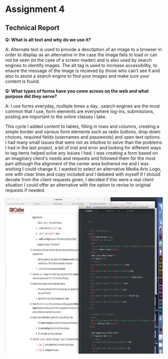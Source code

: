 
<h1>Assignment 4</h1>
  <h2>Technical Report</h2>


<b>Q: What is alt text and why do we use it?</b>

A: Alternate text is used to provide a desctiption of an image to
a browser in order to display as an alternative in the case the
image fails to load or can not be seen (in the case of a screen reader)
and is also used by search engines to identify images. The alt tag is used to increase accessibiltiy, to ensure the message of the image is
recieved by those who can't see it and also to assist a search engine to find your images and make sure your content is found.

<b>Q: What types of forms have you come across on the web and what
purpose did they serve?</b>

A: I use forms everyday, multiple times a day...search engines are the most common that I use,
form elements are everywhere log-ins, submissions, posting are important to the online classes i take.

This cycle I added content to tables, filling in rows and columns, creating a simple border and various form elements such as radio buttons, drop down choices, required fields (usernames and passwords) and open
text options. I had many small issues that were not as intuitive to solve than the problems I had in the last project, a bit of trial and error and looking for different ways to tag items helped solve any issues
I had. I was creating a form based on an imaginary client's needs and requests and followed them for the
most part although the alignment of the center area bothered me and I was wishing I could change it. I wanted to select an alternative Media Arts Logo, one with clear lines and copy included and I debated with
myself if I should deviate from the client requests given, I decided if this were a real client situation I could offer an alternative with the option to revise to original requests if needed.

<img src="./Images/Screenshot_A04.png" alt="screenshot of progress" title="forms assignment screenshot" width="700" height="500" />
